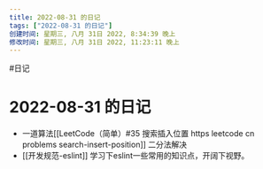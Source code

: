 ```yaml
---
title: 2022-08-31 的日记
tags: ["2022-08-31 的日记"]
创建时间: 星期三, 八月 31日 2022, 8:34:39 晚上
修改时间: 星期三, 八月 31日 2022, 11:23:11 晚上
---
```

#日记

# 2022-08-31 的日记


- 一道算法[[LeetCode（简单）#35 搜索插入位置 https leetcode cn problems search-insert-position]] 二分法解决
- [[开发规范-eslint]] 学习下eslint一些常用的知识点，开阔下视野。